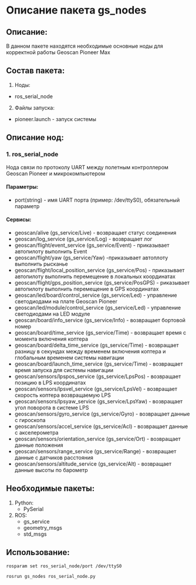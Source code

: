 # Описание пакета gs_nodes

## Описание:
В данном пакете находятся необходимые основные ноды для корректной работы Geoscan Pioneer Max

## Состав пакета:
1. Ноды:
* ros_serial_node
2. Файлы запуска:
* pioneer.launch - запуск системы

## Описание нод:
### 1. ros_serial_node
Нода связи по протоколу UART между полетным контроллером Geoscan Pioneer и микрокомпьютером

#### Параметры:
* port(string) - имя UART порта (пример: /dev/ttyS0), обязательный параметр 

#### Сервисы:
* geoscan/alive (gs_service/Live) - возвращает статус соединения
* geoscan/log_service (gs_service/Log) - возвращает лог
* geoscan/flight/event_service (gs_service/Event) - приказывает автопилоту выполнить Event
* geoscan/flight/yaw (gs_service/Yaw) -приказывает автоплоту выполнить рысканье
* geoscan/flight/local_position_service (gs_service/Pos) - приказывает автопилоту выполнить перемещение в локальных координатах
* geoscan/flight/gps_position_service (gs_service/PosGPS) - риказывает автопилоту выполнить перемещение в GPS координатах
* geoscan/led/board/control_service (gs_service/Led) - управление светодиодами на плате Geoscan Pioneer
* geoscan/led/module/control_service (gs_service/Led) - управление светодиодами на LED модуле
* geoscan/board/info_service (gs_service/Info) - возвращает бортовой номер
* geoscan/board/time_service (gs_service/Time) - возвращает время с момента включения коптера
* geoscan/board/delta_time_service (gs_service/Time) - возвращает разницу в секундах между временем включения коптера и глобальным временем системы навигации
* geoscan/board/launch_time_service (gs_service/Time) - возвращает время запуска для системы навигации
* geoscan/sensors/lpspos_service (gs_service/LpsPos) - возвращает позицию в LPS координатах
* geoscan/sensors/lpsvel_service (gs_service/LpsVel) - возвращает скорость коптера возвращаемую LPS
* geoscan/sensors/lpsyaw_service (gs_service/LpsYaw) - возвращает угол поворота в системе LPS
* geoscan/sensors/gyro_service (gs_service/Gyro) - возвращает данные c гироскопа
* geoscan/sensors/accel_service (gs_service/Acl) - возвращает данные c акселерометра
* geoscan/sensors/orientation_service (gs_service/Ort) - возвращает данные положения
* geoscan/sensors/range_service (gs_service/Range) - возвращает данные c датчиков расстояния
* geoscan/sensors/altitude_service (gs_service/Alt) - возвращает данные высоты по барометр

## Необходимые пакеты:
1. Python:
    * PySerial
2. ROS:
    * gs_service
    * geometry_msgs
    * std_msgs

## Использование:

 ```rosparam set ros_serial_node/port /dev/ttyS0```
 
 ```rosrun gs_nodes ros_serial_node.py ```